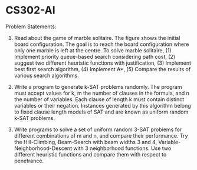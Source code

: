 # CS302-AI
Problem Statements:

1. Read about the game of marble solitaire. The figure shows the initial board configuration. The goal is to reach the board configuration where only one marble is left at the centre. To solve marble solitaire, (1) Implement priority queue-based search considering path cost, (2) suggest two different heuristic functions with justification, (3) Implement best first search algorithm, (4) Implement A*, (5) Compare the results of various search algorithms.

2. Write a program to generate k-SAT problems randomly. The program must accept values for k, m the number of clauses in the formula, and n the number of variables. Each clause of length k must contain distinct variables or their negation. Instances generated by this algorithm belong to fixed clause length models of SAT and are known as uniform random k-SAT problems.

3. Write programs to solve a set of uniform random 3-SAT problems for different combinations of m and n, and compare their performance. Try the Hill-Climbing, Beam-Search with beam widths 3 and 4, Variable-Neighborhood-Descent with 3 neighborhood functions. Use two different heuristic functions and compare them with respect to penetrance.
